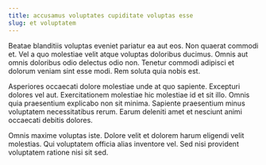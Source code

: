 ```yaml
---
title: accusamus voluptates cupiditate voluptas esse
slug: et voluptatem
---
```


Beatae blanditiis voluptas eveniet pariatur ea aut eos. Non quaerat commodi et. Vel a quo molestiae velit atque voluptas doloribus ducimus. Omnis aut omnis doloribus odio delectus odio non. Tenetur commodi adipisci et dolorum veniam sint esse modi. Rem soluta quia nobis est.

Asperiores occaecati dolore molestiae unde at quo sapiente. Excepturi dolores vel aut. Exercitationem molestiae hic molestiae id et sit illo. Omnis quia praesentium explicabo non sit minima. Sapiente praesentium minus voluptatem necessitatibus rerum. Earum deleniti amet et nesciunt animi occaecati debitis dolores.

Omnis maxime voluptas iste. Dolore velit et dolorem harum eligendi velit molestias. Qui voluptatem officia alias inventore vel. Sed nisi provident voluptatem ratione nisi sit sed.
